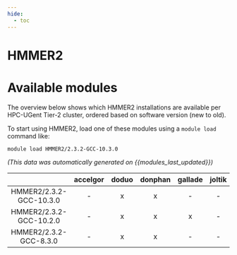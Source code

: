 ```yaml
---
hide:
  - toc
---
```


HMMER2
======

# Available modules


The overview below shows which HMMER2 installations are available per HPC-UGent Tier-2 cluster, ordered based on software version (new to old).

To start using HMMER2, load one of these modules using a `module load` command like:

```shell
module load HMMER2/2.3.2-GCC-10.3.0
```

*(This data was automatically generated on {{modules_last_updated}})*  

| |accelgor|doduo|donphan|gallade|joltik|shinx|skitty|
| :---: | :---: | :---: | :---: | :---: | :---: | :---: | :---: |
|HMMER2/2.3.2-GCC-10.3.0|-|x|x|-|-|-|-|
|HMMER2/2.3.2-GCC-10.2.0|-|x|x|x|-|-|-|
|HMMER2/2.3.2-GCC-8.3.0|-|x|x|-|-|-|-|
